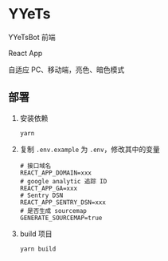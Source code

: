 # YYeTs

YYeTsBot 前端

React App

自适应 PC、移动端，亮色、暗色模式

## 部署

1. 安装依赖

    ```shell
    yarn
    ```

1. 复制 `.env.example` 为 `.env`，修改其中的变量

    ```dotenv
    # 接口域名
    REACT_APP_DOMAIN=xxx
    # google analytic 追踪 ID
    REACT_APP_GA=xxx
    # Sentry DSN
    REACT_APP_SENTRY_DSN=xxx
    # 是否生成 sourcemap
    GENERATE_SOURCEMAP=true
    ```

1. build 项目

    ```shell
    yarn build
    ```
